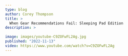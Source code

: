 ```yaml
---
type: blog
author: Corey Thompson
title: >
  When Gear Recommendations Fail: Sleeping Pad Edition
description: >
  
image: images/youtube-C9ZOFwFL2Ag.jpg
published: "2022-11-13"
video: https://www.youtube.com/watch?v=C9ZOFwFL2Ag
---
```

